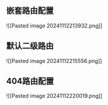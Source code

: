 ## 嵌套路由配置
![[Pasted image 20241112213932.png]]



## 默认二级路由
![[Pasted image 20241112215556.png]]




## 404路由配置
![[Pasted image 20241112220019.png]]





